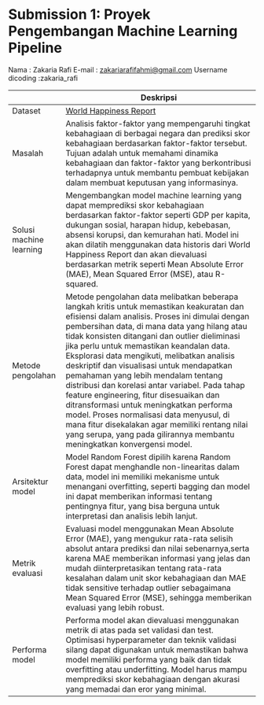 # Submission 1: Proyek Pengembangan Machine Learning Pipeline
Nama                : Zakaria Rafi
E-mail              : zakariarafifahmi@gmail.com
Username dicoding   :zakaria_rafi

| | Deskripsi |
| ----------- | ----------- |
| Dataset | [World Happiness Report](https://www.kaggle.com/datasets/unsdsn/world-happiness) |
| Masalah | Analisis faktor-faktor yang mempengaruhi tingkat kebahagiaan di berbagai negara dan prediksi skor kebahagiaan berdasarkan faktor-faktor tersebut. Tujuan adalah untuk memahami dinamika kebahagiaan dan faktor-faktor yang berkontribusi terhadapnya untuk membantu pembuat kebijakan dalam membuat keputusan yang informasinya.|
| Solusi machine learning | Mengembangkan model machine learning yang dapat memprediksi skor kebahagiaan berdasarkan faktor-faktor seperti GDP per kapita, dukungan sosial, harapan hidup, kebebasan, absensi korupsi, dan kemurahan hati. Model ini akan dilatih menggunakan data historis dari World Happiness Report dan akan dievaluasi berdasarkan metrik seperti Mean Absolute Error (MAE), Mean Squared Error (MSE), atau R-squared. |
| Metode pengolahan | Metode pengolahan data melibatkan beberapa langkah kritis untuk memastikan keakuratan dan efisiensi dalam analisis. Proses ini dimulai dengan pembersihan data, di mana data yang hilang atau tidak konsisten ditangani dan outlier dieliminasi jika perlu untuk memastikan keandalan data. Eksplorasi data mengikuti, melibatkan analisis deskriptif dan visualisasi untuk mendapatkan pemahaman yang lebih mendalam tentang distribusi dan korelasi antar variabel. Pada tahap feature engineering, fitur disesuaikan dan ditransformasi untuk meningkatkan performa model. Proses normalisasi data menyusul, di mana fitur disekalakan agar memiliki rentang nilai yang serupa, yang pada gilirannya membantu meningkatkan konvergensi model.  |
| Arsitektur model | Model Random Forest dipilih karena Random Forest dapat menghandle non-linearitas dalam data, model ini memiliki mekanisme untuk menangani overfitting, seperti bagging dan model ini dapat memberikan informasi tentang pentingnya fitur, yang bisa berguna untuk interpretasi dan analisis lebih lanjut. |
| Metrik evaluasi | Evaluasi model menggunakan Mean Absolute Error (MAE), yang mengukur rata-rata selisih absolut antara prediksi dan nilai sebenarnya,serta karena MAE memberikan informasi yang jelas dan mudah diinterpretasikan tentang rata-rata kesalahan dalam unit skor kebahagiaan dan MAE tidak sensitive terhadap outlier sebagaimana Mean Squared Error (MSE), sehingga memberikan evaluasi yang lebih robust. |
| Performa model | Performa model akan dievaluasi menggunakan metrik di atas pada set validasi dan test. Optimisasi hyperparameter dan teknik validasi silang dapat digunakan untuk memastikan bahwa model memiliki performa yang baik dan tidak overfitting atau underfitting. Model harus mampu memprediksi skor kebahagiaan dengan akurasi yang memadai dan eror yang minimal. |